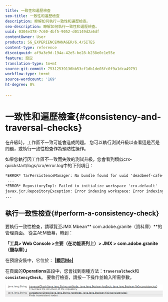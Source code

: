 ```yaml
---
title: 一致性和遍歷檢查
seo-title: 一致性和遍歷檢查
description: 瞭解如何執行一致性和遍歷檢查。
seo-description: 瞭解如何執行一致性和遍歷檢查。
uuid: 0304e378-7c60-4bf5-9052-d01149d2a6df
contentOwner: User
products: SG_EXPERIENCEMANAGER/6.4/SITES
content-type: reference
discoiquuid: af9a3e9d-194a-42e5-be28-b238e0c1e55e
feature: 設定
translation-type: tm+mt
source-git-commit: 75312539136bb53cf1db1de03fc0f9a1dca49791
workflow-type: tm+mt
source-wordcount: '169'
ht-degree: 0%

---
```



# 一致性和遍歷檢查{#consistency-and-traversal-checks}

在升級時，工作區不一致可能會造成問題。 您可以執行測試升級以查看這是否是問題，或執行一致性檢查作為預防性操作。

如果您執行因工作區不一致而失敗的測試升級，您會看到類似crx-quickstart/logs/crx/error.log中的下列項目：

```xml
*ERROR* TarPersistenceManager: No bundle found for uuid 'deadbeef-cafe-babe-cafe-babecafebabe'
 ...
*ERROR* RepositoryImpl: Failed to initialize workspace 'crx.default'
javax.jcr.RepositoryException: Error indexing workspace: Error indexing workspace: Error indexing workspace
...
```

## 執行一致性檢查{#perform-a-consistency-check}

要執行一致性檢查，請導覽至JMX Mbean** com.adobe.granite（資料庫）**的管理頁面。 從主AEM螢幕，轉到：

**「工具> Web Console >主要（在功能表列上）> JMX > com.adobe.granite（儲存庫）」**

在預設安裝中，它位於： **[|顯示Me|](http://localhost:4502/system/console/jmx/com.adobe.granite%3Atype%3DRepository)**

在頁面的&#x200B;**Operations**&#x200B;區段中，您會找到兩種方法：**`traversalCheck`**&#x200B;和&#x200B;**`consistencyCheck`**。 要執行檢查，請按一下操作並輸入所需參數。

![chlimage_1-117](assets/chlimage_1-117.png)

